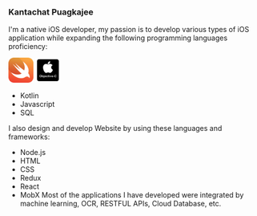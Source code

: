 ### Kantachat Puagkajee

I'm a native iOS developer, my passion is to develop various types of iOS application while expanding the following programming languages proficiency:

<a href="https://swift.org"><img src="https://github.com/028928768/028928768/blob/master/Logos/swift-logo.png" alt="Swift" width="50"/></a> <a href="https://developer.apple.com/library/archive/documentation/Cocoa/Conceptual/ProgrammingWithObjectiveC/Introduction/Introduction.html"><img src="https://github.com/028928768/028928768/blob/master/Logos/objective-C-logo.png" alt="Objective-C" width="50"/></a>
- Kotlin
- Javascript
- SQL


I also design and develop Website by using these languages and frameworks:
- Node.js
- HTML
- CSS
- Redux
- React
- MobX
Most of the applications I have developed were integrated by machine learning, OCR, RESTFUL APIs, Cloud Database, etc.
